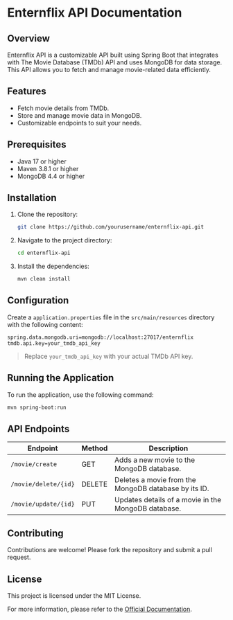 # Enternflix API Documentation

## Overview

Enternflix API is a customizable API built using Spring Boot that integrates with The Movie Database (TMDb) API and uses MongoDB for data storage. This API allows you to fetch and manage movie-related data efficiently.

## Features

- Fetch movie details from TMDb.
- Store and manage movie data in MongoDB.
- Customizable endpoints to suit your needs.

## Prerequisites

- Java 17 or higher
- Maven 3.8.1 or higher
- MongoDB 4.4 or higher

## Installation

1. Clone the repository:

   ```bash
   git clone https://github.com/yourusername/enternflix-api.git
   ```

2. Navigate to the project directory:

   ```bash
   cd enternflix-api
   ```

3. Install the dependencies:
   ```bash
   mvn clean install
   ```

## Configuration

Create a `application.properties` file in the `src/main/resources` directory with the following content:

```properties
spring.data.mongodb.uri=mongodb://localhost:27017/enternflix
tmdb.api.key=your_tmdb_api_key
```

> Replace `your_tmdb_api_key` with your actual TMDb API key.

## Running the Application

To run the application, use the following command:

```bash
mvn spring-boot:run
```

## API Endpoints

| Endpoint             | Method | Description                                          |
| -------------------- | ------ | ---------------------------------------------------- |
| `/movie/create`      | GET    | Adds a new movie to the MongoDB database.            |
| `/movie/delete/{id}` | DELETE | Deletes a movie from the MongoDB database by its ID. |
| `/movie/update/{id}` | PUT    | Updates details of a movie in the MongoDB database.  |

## Contributing

Contributions are welcome! Please fork the repository and submit a pull request.

## License

This project is licensed under the MIT License.

For more information, please refer to the [Official Documentation](https://github.com/xanderbilla/enternflix-api/wiki).
